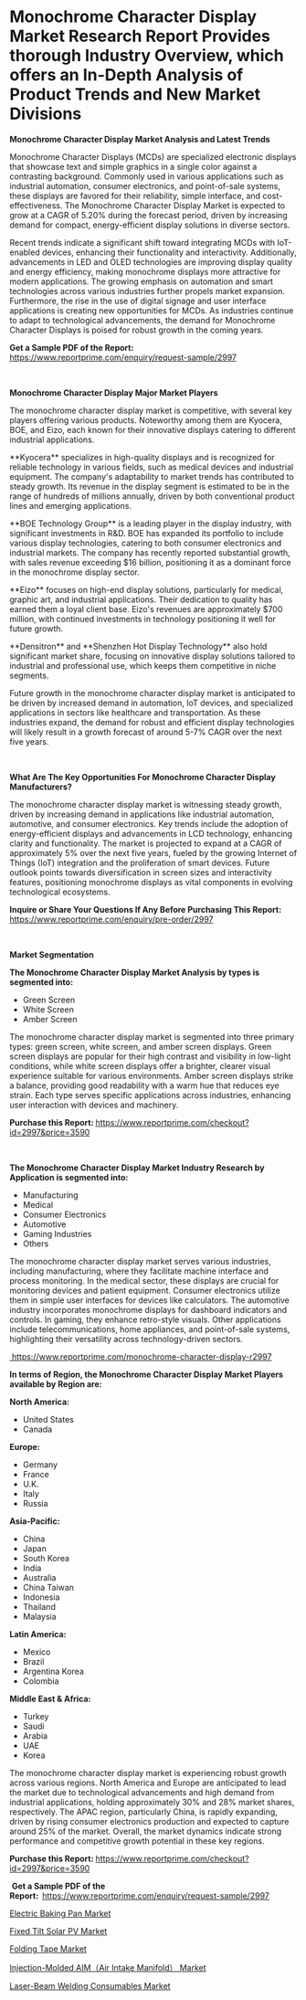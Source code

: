 <p><h1>Monochrome Character Display Market Research Report Provides thorough Industry Overview, which offers an In-Depth Analysis of Product Trends and New Market Divisions</h1></p><p><strong>Monochrome Character Display Market Analysis and Latest Trends</strong></p>
<p><p>Monochrome Character Displays (MCDs) are specialized electronic displays that showcase text and simple graphics in a single color against a contrasting background. Commonly used in various applications such as industrial automation, consumer electronics, and point-of-sale systems, these displays are favored for their reliability, simple interface, and cost-effectiveness. The Monochrome Character Display Market is expected to grow at a CAGR of 5.20% during the forecast period, driven by increasing demand for compact, energy-efficient display solutions in diverse sectors.</p><p>Recent trends indicate a significant shift toward integrating MCDs with IoT-enabled devices, enhancing their functionality and interactivity. Additionally, advancements in LED and OLED technologies are improving display quality and energy efficiency, making monochrome displays more attractive for modern applications. The growing emphasis on automation and smart technologies across various industries further propels market expansion. Furthermore, the rise in the use of digital signage and user interface applications is creating new opportunities for MCDs. As industries continue to adapt to technological advancements, the demand for Monochrome Character Displays is poised for robust growth in the coming years.</p></p>
<p><strong>Get a Sample PDF of the Report:&nbsp;</strong> <a href="https://www.reportprime.com/enquiry/request-sample/2997">https://www.reportprime.com/enquiry/request-sample/2997</a></p>
<p>&nbsp;</p>
<p><strong>Monochrome Character Display Major Market Players</strong></p>
<p><p>The monochrome character display market is competitive, with several key players offering various products. Noteworthy among them are Kyocera, BOE, and Eizo, each known for their innovative displays catering to different industrial applications.</p><p>**Kyocera** specializes in high-quality displays and is recognized for reliable technology in various fields, such as medical devices and industrial equipment. The company's adaptability to market trends has contributed to steady growth. Its revenue in the display segment is estimated to be in the range of hundreds of millions annually, driven by both conventional product lines and emerging applications.</p><p>**BOE Technology Group** is a leading player in the display industry, with significant investments in R&D. BOE has expanded its portfolio to include various display technologies, catering to both consumer electronics and industrial markets. The company has recently reported substantial growth, with sales revenue exceeding $16 billion, positioning it as a dominant force in the monochrome display sector.</p><p>**Eizo** focuses on high-end display solutions, particularly for medical, graphic art, and industrial applications. Their dedication to quality has earned them a loyal client base. Eizo's revenues are approximately $700 million, with continued investments in technology positioning it well for future growth.</p><p>**Densitron** and **Shenzhen Hot Display Technology** also hold significant market share, focusing on innovative display solutions tailored to industrial and professional use, which keeps them competitive in niche segments.</p><p>Future growth in the monochrome character display market is anticipated to be driven by increased demand in automation, IoT devices, and specialized applications in sectors like healthcare and transportation. As these industries expand, the demand for robust and efficient display technologies will likely result in a growth forecast of around 5-7% CAGR over the next five years.</p></p>
<p>&nbsp;</p>
<p><strong>What Are The Key Opportunities For Monochrome Character Display Manufacturers?</strong></p>
<p><p>The monochrome character display market is witnessing steady growth, driven by increasing demand in applications like industrial automation, automotive, and consumer electronics. Key trends include the adoption of energy-efficient displays and advancements in LCD technology, enhancing clarity and functionality. The market is projected to expand at a CAGR of approximately 5% over the next five years, fueled by the growing Internet of Things (IoT) integration and the proliferation of smart devices. Future outlook points towards diversification in screen sizes and interactivity features, positioning monochrome displays as vital components in evolving technological ecosystems.</p></p>
<p><strong>Inquire or Share Your Questions If Any Before Purchasing This Report:</strong> <a href="https://www.reportprime.com/enquiry/pre-order/2997">https://www.reportprime.com/enquiry/pre-order/2997</a></p>
<p>&nbsp;</p>
<p><strong>Market Segmentation</strong></p>
<p><strong>The Monochrome Character Display Market Analysis by types is segmented into:</strong></p>
<p><ul><li>Green Screen</li><li>White Screen</li><li>Amber Screen</li></ul></p>
<p><p>The monochrome character display market is segmented into three primary types: green screen, white screen, and amber screen displays. Green screen displays are popular for their high contrast and visibility in low-light conditions, while white screen displays offer a brighter, clearer visual experience suitable for various environments. Amber screen displays strike a balance, providing good readability with a warm hue that reduces eye strain. Each type serves specific applications across industries, enhancing user interaction with devices and machinery.</p></p>
<p><strong>Purchase this Report:&nbsp;</strong><a href="https://www.reportprime.com/checkout?id=2997&price=3590">https://www.reportprime.com/checkout?id=2997&price=3590</a></p>
<p>&nbsp;</p>
<p><strong>The Monochrome Character Display Market Industry Research by Application is segmented into:</strong></p>
<p><ul><li>Manufacturing</li><li>Medical</li><li>Consumer Electronics</li><li>Automotive</li><li>Gaming Industries</li><li>Others</li></ul></p>
<p><p>The monochrome character display market serves various industries, including manufacturing, where they facilitate machine interface and process monitoring. In the medical sector, these displays are crucial for monitoring devices and patient equipment. Consumer electronics utilize them in simple user interfaces for devices like calculators. The automotive industry incorporates monochrome displays for dashboard indicators and controls. In gaming, they enhance retro-style visuals. Other applications include telecommunications, home appliances, and point-of-sale systems, highlighting their versatility across technology-driven sectors.</p></p>
<p><a href="https://www.reportprime.com/monochrome-character-display-r2997">&nbsp;https://www.reportprime.com/monochrome-character-display-r2997</a></p>
<p><strong>In terms of Region, the Monochrome Character Display Market Players available by Region are:</strong></p>
<p>
    <p> <strong> North America: </strong>
        <ul>
            <li>United States</li>
            <li>Canada</li>
        </ul>
        </p> 
    <p> <strong> Europe: </strong>
        <ul>
            <li>Germany</li>
            <li>France</li>
            <li>U.K.</li>
            <li>Italy</li>
            <li>Russia</li>
        </ul>
        </p> 
    <p> <strong> Asia-Pacific: </strong>
        <ul>
            <li>China</li>
            <li>Japan</li>
            <li>South Korea</li>
            <li>India</li>
            <li>Australia</li>
            <li>China Taiwan</li>
            <li>Indonesia</li>
            <li>Thailand</li>
            <li>Malaysia</li>
        </ul>
        </p> 
    <p> <strong> Latin America: </strong>
        <ul>
            <li>Mexico</li>
            <li>Brazil</li>
            <li>Argentina Korea</li>
            <li>Colombia</li>
        </ul>
        </p> 
    <p> <strong> Middle East & Africa: </strong>
        <ul>
            <li>Turkey</li>
            <li>Saudi</li>
            <li>Arabia</li>
            <li>UAE</li>
            <li>Korea</li>
        </ul>
    </p>
    </p>
<p><p>The monochrome character display market is experiencing robust growth across various regions. North America and Europe are anticipated to lead the market due to technological advancements and high demand from industrial applications, holding approximately 30% and 28% market shares, respectively. The APAC region, particularly China, is rapidly expanding, driven by rising consumer electronics production and expected to capture around 25% of the market. Overall, the market dynamics indicate strong performance and competitive growth potential in these key regions.</p></p>
<p><strong>Purchase this Report: </strong><a href="https://www.reportprime.com/checkout?id=2997&price=3590">https://www.reportprime.com/checkout?id=2997&price=3590</a></p>
<p>&nbsp;<strong>Get a Sample PDF of the Report:&nbsp;&nbsp;</strong><a href="https://www.reportprime.com/enquiry/request-sample/2997">https://www.reportprime.com/enquiry/request-sample/2997</a></p>
<p><strong></strong></p>
<p><p><a href="https://www.linkedin.com/pulse/electric-baking-pan-market-segmentation-geographical-regions-kfude?trackingId=JFhdSCYyT72lL%2Fk4M2L9hA%3D%3D">Electric Baking Pan Market</a></p><p><a href="https://www.linkedin.com/pulse/fixed-tilt-solar-pv-market-evolution-global-trends-regional-6zpde?trackingId=Cidg6CQJSwWpq75TiwO0Bg%3D%3D">Fixed Tilt Solar PV Market</a></p><p><a href="https://www.linkedin.com/pulse/folding-tape-industry-insights-report-analyzing-market-trends-tojpf?trackingId=RIYJXkVwRkKN8hZcGu4R1A%3D%3D">Folding Tape Market</a></p><p><a href="https://issuu.com/reportprime-2/docs/injection-molded-aimair-intake-mani_ce6d18a21034af">Injection-Molded AIM（Air Intake Manifold） Market</a></p><p><a href="https://issuu.com/reportprime-2/docs/laser-beam-welding-consumables-mark_90c48a9a817199">Laser-Beam Welding Consumables Market</a></p></p>